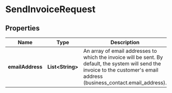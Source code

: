 
# SendInvoiceRequest

## Properties
Name | Type | Description | Notes
------------ | ------------- | ------------- | -------------
**emailAddress** | **List&lt;String&gt;** | An array of email addresses to which the invoice will be sent. By default, the system will send the invoice to the customer&#39;s email address (business_contact.email_address).  |  [optional]



